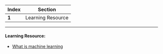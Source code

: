 Index | Section
---   | ---
**1** | Learning Resource

---

#### Learning Resource:

  * [What is machine learning](https://www.ibm.com/topics/machine-learning)
